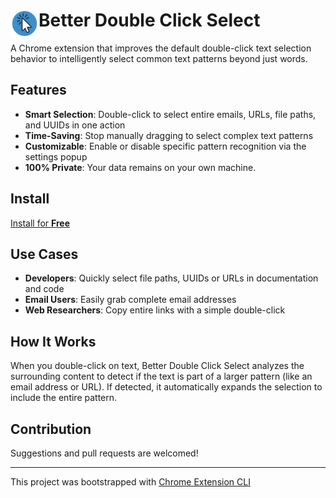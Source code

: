# <img src="better-double-click/public/icons/logo_original.png" width="45" align="left"> Better Double Click Select

A Chrome extension that improves the default double-click text selection behavior to intelligently select common text patterns beyond just words.

## Features

-   **Smart Selection**: Double-click to select entire emails, URLs, file paths, and UUIDs in one action
-   **Time-Saving**: Stop manually dragging to select complex text patterns
-   **Customizable**: Enable or disable specific pattern recognition via the settings popup
-   **100% Private**: Your data remains on your own machine.

## Install

[Install for **Free**]() <!-- TODO: Add chrome extension link inside parenthesis -->

## Use Cases

-   **Developers**: Quickly select file paths, UUIDs or URLs in documentation and code
-   **Email Users**: Easily grab complete email addresses
-   **Web Researchers**: Copy entire links with a simple double-click

## How It Works

When you double-click on text, Better Double Click Select analyzes the surrounding content to detect if the text is part of a larger pattern (like an email address or URL). If detected, it automatically expands the selection to include the entire pattern.

## Contribution

Suggestions and pull requests are welcomed!

---

This project was bootstrapped with [Chrome Extension CLI](https://github.com/dutiyesh/chrome-extension-cli)
